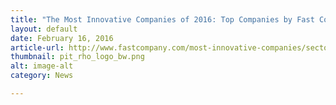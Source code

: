 ```yaml
---
title: "The Most Innovative Companies of 2016: Top Companies by Fast Company"
layout: default
date: February 16, 2016
article-url: http://www.fastcompany.com/most-innovative-companies/sectors/social-good
thumbnail: pit_rho_logo_bw.png
alt: image-alt
category: News

---
```


